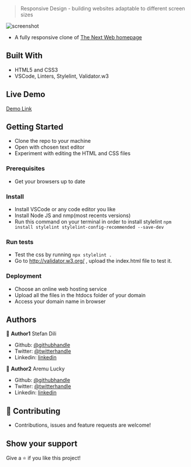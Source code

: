 > Responsive Design - building websites adaptable to different screen sizes

![screenshot](assets/screenshot.png)

- A fully responsive clone of [The Next Web homepage](https://thenextweb.com)

## Built With

- HTML5 and CSS3
- VSCode, Linters, Stylelint, Validator.w3

## Live Demo

[Demo Link](https://boring-euclid-37ebf1.netlify.com/)

## Getting Started

- Clone the repo to your machine
- Open with chosen text editor
- Experiment with editing the HTML and CSS files

### Prerequisites

- Get your browsers up to date

### Install

- Install VSCode or any code editor you like
- Install Node JS and nmp(most recents versions)
- Run this command on your terminal in order to install stylelint `npm install stylelint stylelint-config-recommended --save-dev`

### Run tests

- Test the css by running `npx stylelint .`
- Go to http://validator.w3.org/ , upload the index.html file to test it.

### Deployment

- Choose an online web hosting service
- Upload all the files in the htdocs folder of your domain
- Access your domain name in browser

## Authors

👤 **Author1**
Stefan Dili

- Github: [@githubhandle](https://github.com/dili021)
- Twitter: [@twitterhandle](@dilistefan)
- Linkedin: [linkedin](stefan-dili)

👤 **Author2**
Aremu Lucky

- Github: [@githubhandle](https://github.com/Luckyaremu)
- Twitter: [@twitterhandle](@luckyaremu)
- Linkedin: [linkedin]()

## 🤝 Contributing

- Contributions, issues and feature requests are welcome!

## Show your support

Give a ⭐️ if you like this project!
